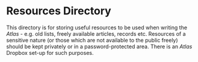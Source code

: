 Resources Directory
=======

This directory is for storing useful resources to be used when writing the _Atlas_ - e.g. old lists, freely available articles, records etc.
Resources of a sensitive nature (or those which are not available to the public freely) should be kept privately or in a password-protected area. There is an _Atlas_ Dropbox set-up for such purposes.
